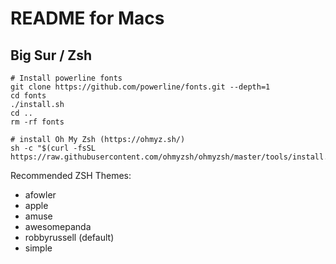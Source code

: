 # README for Macs

## Big Sur / Zsh

```
# Install powerline fonts
git clone https://github.com/powerline/fonts.git --depth=1
cd fonts
./install.sh
cd ..
rm -rf fonts

# install Oh My Zsh (https://ohmyz.sh/)
sh -c "$(curl -fsSL https://raw.githubusercontent.com/ohmyzsh/ohmyzsh/master/tools/install.sh)"
```

Recommended ZSH Themes:

* afowler
* apple
* amuse
* awesomepanda
* robbyrussell (default)
* simple
